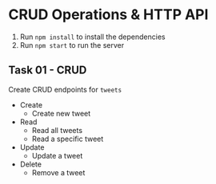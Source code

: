 # CRUD Operations & HTTP API

1. Run `npm install` to install the dependencies
2. Run `npm start` to run the server

## Task 01 - CRUD

Create CRUD endpoints for `tweets`

- Create
  - Create new tweet
- Read
  - Read all tweets
  - Read a specific tweet
- Update
  - Update a tweet
- Delete
  - Remove a tweet
